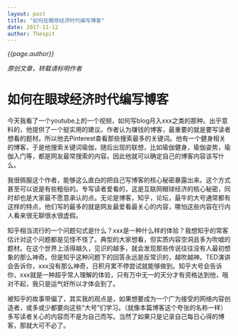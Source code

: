```yaml
---
layout: post
title: "如何在眼球经济时代编写博客"
date: 2017-11-12
author: Thespit
---
```

_{{page.author}}_

_原创文章，转载请标明作者_

# 如何在眼球经济时代编写博客

今天我看了一个youtube上的一个视频，如何写blog月入xxx之类的那种。出乎意料的，他提供了一个挺实用的建议。作者认为赚钱的博客，最重要的就是要写读者想看的题材。所以他去Pinterest查看那些搜索最多的关键词。他有一个健身相关的博客，于是他搜索关键词瑜伽，随后出现的联想，比如瑜伽健身，瑜伽姿势，瑜伽入门等，都是网友最常搜索的内容。因此他就可以确定自己的博客内容该写什么。

我很佩服这个作者，能够这么直白的把自己写博客的核心秘密暴露出来。这个方式甚至可以说是有些粗俗的。专写读者爱看的，这是互联网眼球经济的核心秘密，同时却也是大家最不愿意承认的点。无论是博客，知乎，论坛，最牛的大号通常都有这样的特点，他们写的最多的就是网友最爱看最关心的内容，哪怕这些内容在行内人看来很无聊很水很虚假。

知乎相当流行的一个问题句式是什么？xxx是一种什么样的体验？我想知乎的常客估计对这个问题都是见怪不怪了。典型的大家想看，但实质内容空洞且多为吹嘘的题材。在这个世界上活得越久，见识的越多，就会发现那些传说往往没有人最初想象的那么神奇。但是知乎这种问题下的回答永远是反常识的，越吹越神。TED演讲会告诉你，xxx没有那么神奇，日积月累不停尝试就能够做到。知乎大号会告诉你，xxx就是一种超乎常人理解的体验，只有万中无一的天分才有资格达到他，哦对不起，我只是运气好所以才体会到了。

被知乎的故事带偏了，其实我的观点是，如果想要成为一个广为接受的网络内容创造者，或多或少都要向这些“大号”们学习。（就像本篇博客这个夸张的名称一样）多写读者关心的内容而不是为自己而写。当然了如果只是记录自己每日心得的博客，那就大可不必了。